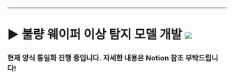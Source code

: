 ***

# ▶ 불량 웨이퍼 이상 탐지 모델 개발 <img src="https://img.shields.io/badge/Personal_Project-000000"/>

### 현재 양식 통일화 진행 중입니다. 자세한 내용은 Notion 참조 부탁드립니다!
<!-- 
### - 목적

- 센서 데이터로부터 불량 웨이퍼 패턴을 식별하기 위한 이상 탐지 모델 개발
- 데이터 전처리를 통해 노이즈와 불필요한 정보를 제거하여 분석 효율성 향상
- 공정 센서의 다변량 데이터를 분석하여 결함의 원인을 파악

### - 사용 툴

<img src="https://img.shields.io/badge/Python-3776AB?style=flat&logo=python&logoColor=white"/> <img src="https://img.shields.io/badge/VisualStudioCode-007ACC?style=flat&logo=visualstudiocode&logoColor=white"/>

### - 기대효과
- 불량 사전 탐지를 통한 웨이퍼 폐기로, 이후 공정 미투입하여 생산비용 감소 + 해당 공정 집중 관리를 통한 품질 향상

### - 데이터 설명
- 센서 데이터 : 2519 Rows * 1559 Columns
  - Class 0(정상) : Class 1(이상) = 91.7%(1572) : 8.3%(143)
  - Feature 1 ~ 3 숫자형 데이터, Feature 4 ~ 1558 이진 데이터
  ![alt text](image.png)
    - Feature1~3의 범위가 크기에, StandardScaling 적용
  - 하나의 값만으로 이루어진 컬럼 제거 후, Correlation Matrix 확인
  ![alt text](image-1.png)

### - 모델링
1. Isolation Forest
	- 차원이 높고 이상치가 적은 데이터셋에 효과적인 트리 기반 비지도 학습 모델
	```
	# Isolation Forest모델링
	X = df_scaled.drop(['Class'], axis=1)
	Y = df_scaled['Class']

	isolation_forest = IsolationForest(contamination=0.08,random_state=23) # 기존 불량률 8%
	isolation_forest.fit(X)

	# 이상치 예측( -1(이상치) → 1, 1(정상치) → 0)
	y_pred = isolation_forest.predict(X)
	y_pred_adjusted = [1 if x == -1 else 0 for x in y_pred]
	  ```

	![alt text](image-2.png)

	|평가지표|값|
	|---|---|
	|Accuracy|89.68%|
	|Precision|37.68%|
	|**Recall**|**36.36%**|
	|F1 Score|37.01%|

2. PCA + Mahalanobis
	- 다변량 데이터에서 매우 효과적인 모델<br/>
		![alt text](image-4.png)
	- 200개 PC까지 사용했을 때, 90%정도 분산을 설명할 수 있음<br/>
		![alt text](image-3.png)
	- Threshold 조정 (하위 75%)<br/>
		![alt text](image-5.png)
	- Recall 9.8% → 44.1%<br/>
		![alt text](image-6.png)

		|평가지표|값|
		|---|---|
		|Accuracy|72.59%|
		|Precision|13.91%|
		|**Recall**|**44.01%**|
		|F1 Score|21.14	%|

### - 결론

- Isolation Forest, PCA + Mahalanobis 모델 모두 이상탐지의 주요 지표인 Recall 값이 낮아 현업에서 사용 불가능함
  - 추가적인 하이퍼 파라미터 튜닝 및 Threshold 조정 또는 다른 알고리즘 적용 필요

### - Lesson & Learned
- 문제해결 프로세스
  - 문제 정의 → 기대 효과 → 해결 방안 → 우선 순위 → 분석 → 성과 측정 → 모델 운영
- 이상징후를 신호등 체계로 표현 가능
- Isolation Forest Feature IMP 분석을 통해 어떤 변수에 의해서 이상탐지가 되었는지에 대한 해석이 가능 → 모델에 설명력 확보 가능

*** -->
